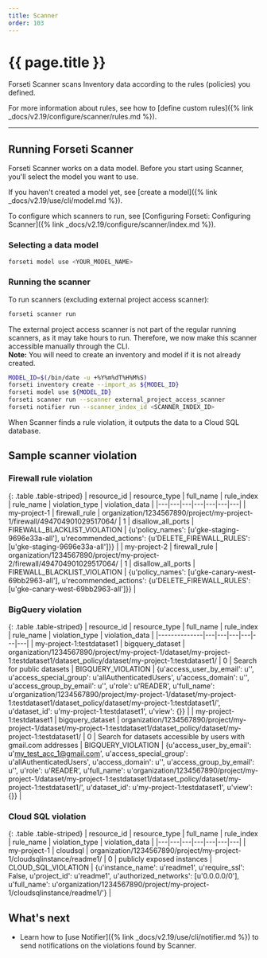 ```yaml
---
title: Scanner
order: 103
---
```


# {{ page.title }}

Forseti Scanner scans Inventory data according to the rules (policies) you defined.

For more information about rules, see how to
[define custom rules]({% link _docs/v2.19/configure/scanner/rules.md %}).

---

## Running Forseti Scanner

Forseti Scanner works on a data model. Before you start using Scanner, you'll
select the model you want to use.

If you haven't created a model yet, see [create a model]({% link _docs/v2.19/use/cli/model.md %}).

To configure which scanners to run, see
[Configuring Forseti: Configuring Scanner]({% link _docs/v2.19/configure/scanner/index.md %}).


### Selecting a data model

```bash
forseti model use <YOUR_MODEL_NAME>
```

### Running the scanner

To run scanners (excluding external project access scanner):
```bash
forseti scanner run
```

The external project access scanner is not part of the regular running scanners, as it may take hours to run. 
Therefore, we now make this scanner accessible manually through the CLI. <br />
**Note:** You will need to create an inventory and model if it is not already
created. 
```bash
MODEL_ID=$(/bin/date -u +%Y%m%dT%H%M%S)
forseti inventory create --import_as ${MODEL_ID}
forseti model use ${MODEL_ID}
forseti scanner run --scanner external_project_access_scanner
forseti notifier run --scanner_index_id <SCANNER_INDEX_ID>
```

When Scanner finds a rule violation, it outputs the data to a Cloud SQL database.

## Sample scanner violation

### Firewall rule violation

{: .table .table-striped}
| resource_id | resource_type | full_name | rule_index | rule_name | violation_type | violation_data |
|---|---|---|---|---|---|---|
| my-project-1 | firewall_rule | organization/1234567890/project/my-project-1/firewall/494704901029517064/ | 1 | disallow_all_ports | FIREWALL_BLACKLIST_VIOLATION | {u'policy_names': [u'gke-staging-9696e33a-all'], u'recommended_actions': {u'DELETE_FIREWALL_RULES': [u'gke-staging-9696e33a-all']}} |
| my-project-2 | firewall_rule | organization/1234567890/project/my-project-2/firewall/494704901029517064/ | 1 | disallow_all_ports | FIREWALL_BLACKLIST_VIOLATION | {u'policy_names': [u'gke-canary-west-69bb2963-all'], u'recommended_actions': {u'DELETE_FIREWALL_RULES': [u'gke-canary-west-69bb2963-all']}} |

### BigQuery violation

{: .table .table-striped}
| resource_id | resource_type | full_name | rule_index | rule_name | violation_type | violation_data |
|--------------|---|---|---|---|---|---|
| my-project-1:testdataset1 | bigquery_dataset | organization/1234567890/project/my-project-1/dataset/my-project-1:testdataset1/dataset_policy/dataset/my-project-1:testdataset1/ | 0 | Search for public datasets | BIGQUERY_VIOLATION | {u'access_user_by_email': u'', u'access_special_group': u'allAuthenticatedUsers', u'access_domain': u'', u'access_group_by_email': u'', u'role': u'READER', u'full_name': u'organization/1234567890/project/my-project-1/dataset/my-project-1:testdataset1/dataset_policy/dataset/my-project-1:testdataset1/', u'dataset_id': u'my-project-1:testdataset1', u'view': {}} |
| my-project-1:testdataset1 | bigquery_dataset | organization/1234567890/project/my-project-1/dataset/my-project-1:testdataset1/dataset_policy/dataset/my-project-1:testdataset1/ | 0 | Search for datasets accessible by users with gmail.com addresses | BIGQUERY_VIOLATION | {u'access_user_by_email': u'my_test_acc_1@gmail.com', u'access_special_group': u'allAuthenticatedUsers', u'access_domain': u'', u'access_group_by_email': u'', u'role': u'READER', u'full_name': u'organization/1234567890/project/my-project-1/dataset/my-project-1:testdataset1/dataset_policy/dataset/my-project-1:testdataset1/', u'dataset_id': u'my-project-1:testdataset1', u'view': {}} |

### Cloud SQL violation

{: .table .table-striped}
| resource_id | resource_type | full_name | rule_index | rule_name | violation_type | violation_data |
|---|---|---|---|---|---|---|
| my-project-1 | cloudsql | organization/1234567890/project/my-project-1/cloudsqlinstance/readme1/  | 0  |  publicly exposed instances | CLOUD_SQL_VIOLATION | {u'instance_name': u'readme1', u'require_ssl': False, u'project_id': u'readme1', u'authorized_networks': [u'0.0.0.0/0'], u'full_name': u'organization/1234567890/project/my-project-1/cloudsqlinstance/readme1/'} |

## What's next

* Learn how to [use Notifier]({% link _docs/v2.19/use/cli/notifier.md %}) to send notifications on the
violations found by Scanner.
